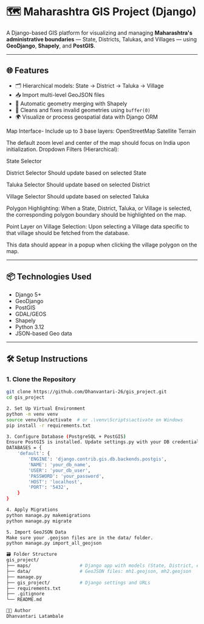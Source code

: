 # 🗺️ Maharashtra GIS Project (Django)

A Django-based GIS platform for visualizing and managing **Maharashtra's administrative boundaries** — State, Districts, Talukas, and Villages — using **GeoDjango**, **Shapely**, and **PostGIS**.

---

## 🌐 Features

- 🗂️ Hierarchical models: State → District → Taluka → Village
- 📥 Import multi-level GeoJSON files
- 🧠 Automatic geometry merging with Shapely
- 🧼 Cleans and fixes invalid geometries using `buffer(0)`
- 🌍 Visualize or process geospatial data with Django ORM

Map Interface-
Include up to 3 base layers:
OpenStreetMap
Satellite
Terrain

The default zoom level and center of the map should focus on India upon
initialization.
Dropdown Filters (Hierarchical):

State Selector

District Selector
Should update based on selected State

Taluka Selector
Should update based on selected District

Village Selector
Should update based on selected Taluka

Polygon Highlighting:
When a State, District, Taluka, or Village is selected, the
corresponding polygon boundary should be highlighted on the map.

Point Layer on Village Selection:
Upon selecting a Village data specific to that village should be fetched
from the database.

This data should appear in a popup when clicking the village polygon on
the map.


---

## 📦 Technologies Used

- Django 5+
- GeoDjango
- PostGIS
- GDAL/GEOS
- Shapely
- Python 3.12
- JSON-based Geo data

---

## 🛠️ Setup Instructions

### 1. Clone the Repository

```bash
git clone https://github.com/Dhanvantari-26/gis_project.git
cd gis_project

2. Set Up Virtual Environment
python -m venv venv
source venv/bin/activate  # or .\venv\Scripts\activate on Windows
pip install -r requirements.txt

3. Configure Database (PostgreSQL + PostGIS)
Ensure PostGIS is installed. Update settings.py with your DB credentials:
DATABASES = {
    'default': {
        'ENGINE': 'django.contrib.gis.db.backends.postgis',
        'NAME': 'your_db_name',
        'USER': 'your_db_user',
        'PASSWORD': 'your_password',
        'HOST': 'localhost',
        'PORT': '5432',
    }
}

4. Apply Migrations
python manage.py makemigrations
python manage.py migrate

5. Import GeoJSON Data
Make sure your .geojson files are in the data/ folder.
python manage.py import_all_geojson

🗃️ Folder Structure
gis_project/
├── maps/                  # Django app with models (State, District, etc.)
├── data/                  # GeoJSON files: mh1.geojson, mh2.geojson
├── manage.py
├── gis_project/           # Django settings and URLs
├── requirements.txt
├── .gitignore
└── README.md

🧑‍💻 Author
Dhanvantari Latambale



